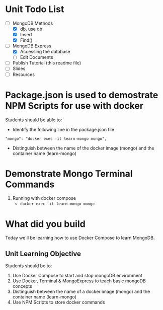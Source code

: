 # Unit Todo List
- [ ] MongoDB Methods
     - [x] db, use db
     - [x] Insert
     - [x] Find()
- [ ] MongoDB Express
     - [x] Accessing the database
     - [ ] Edit Documents
- [ ] Publish Tutorial (this readme file)
- [ ] Slides
- [ ] Resources

# Package.json is used to demostrate NPM Scripts for use with docker
Students should be able to:
* Identify the following line in the package.json file
```
"mongo": "docker exec -it learn-mongo mongo",
```
* Distinguish between the name of the docker image (mongo) and the container name (learn-mongo)

# Demonstrate Mongo Terminal Commands
1. Running with docker compose
     - ```docker exec -it learn-mongo mongo```


# What did you build
Today we'll be learning how to use Docker Compose to learn MongoDB.

## Unit Learning Objective
Students should be to:
1. Use Docker Compose to start and stop mongoDB environment
2. Use Docker, Terminal & MongoExpress to teach basic mongoDB concepts
3. Distinguish between the name of a docker image (mongo) and the container name (learn-mongo)
4. Use NPM Scripts to store docker commands

